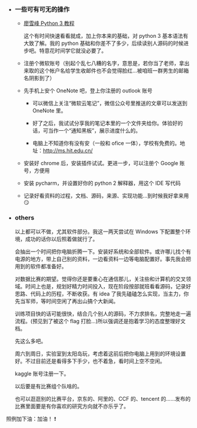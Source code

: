 - ### 一些可有可无的操作

    + [廖雪峰 Python 3 教程](https://www.liaoxuefeng.com/wiki/0014316089557264a6b348958f449949df42a6d3a2e542c000)

        这个有时间快速看看就成，加上你本来的基础，对 python 3 基本语法有大致了解。我的 python 基础和你差不了多少，后续读别人源码的时候进步吧。特意花时间学它就没必要了。

    + 注册个微软账号（别起个乱七八糟的名字，意思是，若你当了老师，拿出来取的这个帐户名给学生收邮件也不会觉得脸红...被咱班一群男生的邮箱名阴影到了）

    + 先手机上安个 OneNote 吧，登上你注册的 outlook 账号

        * 可以微信上关注“微软云笔记”，微信公众号里推送的文章可以发送到 OneNote 里。

        * 好了之后，我试试分享我的笔记本里的一个文件夹给你。体验好的话，可当作一个“通知黑板”，展示进度什么的。

        * 电脑上不知道你有没有安（一般和 ofice 一体），学校有免费的。地址：http://ms.hit.edu.cn/

    + 安装好 chrome 后，安装插件试试。更进一步，可以注册个 Google 账号，方便用

    + 安装 pycharm，并设置好你的 python 2 解释器，用这个 IDE 写代码

    + 记录好看资料的过程，文档、源码，来源、实现功能...到时候我好拿来用 :smirk:

- ### others

    以上都可以不做，尤其软件部分。我这一两天尝试在 Windows 下配置整个环境，成功的话你以后照着做就行了。

    会抽出一个时间把你电脑折腾一下。安装好系统和全部软件。或许哪儿找个有电源的地方，带上自己别的资料，一边看资料一边等电脑配置好。事先我会把用到的软件都准备好。

    对数据比赛的期望。觉得你还是要重心在通信那儿，关注些和计算机的交叉领域。时间上也是，规划好精力时间投入，现在阶段按部就班看看源码，记录好思路、代码上的历程，不断收获。有 idea 了我先磕磕怎么实现，当主力，你先当军师，等时间空闲了再出山搞个大新闻。

    训练项目快的话可能很快，结合几个别人的源码，不力求排名，完整地走一遍流程。(预见到了被这个 flag 打脸...)所以强调还是抱着学习的态度整理好文档。

    先这么多吧。

    周六到周日，实验室到太阳岛玩，考虑着这前后把你电脑上用到的环境设置好。不过目前还是看得多下手少，也不着急，看时间上空不空闲。

    kaggle 账号注册一下。

    以后要是有比赛组个队啥的。

    也可以逛逛别的比赛平台，京东的、阿里的、CCF 的、tencent 的......发布的比赛里面要是有你喜欢的研究方向就不亦乐乎了。

照例加下油：加油！ :exclamation:
